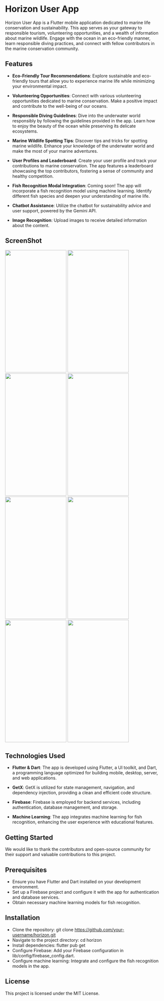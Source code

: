 
# Horizon User App

Horizon User App is a Flutter mobile application dedicated to marine life conservation and sustainability. This app serves as your gateway to responsible tourism, volunteering opportunities, and a wealth of information about marine wildlife. Engage with the ocean in an eco-friendly manner, learn responsible diving practices, and connect with fellow contributors in the marine conservation community.


## Features

- **Eco-Friendly Tour Recommendations**: Explore sustainable and eco-friendly tours that allow you to experience marine life while minimizing your environmental impact.

- **Volunteering Opportunities**: Connect with various volunteering opportunities dedicated to marine conservation. Make a positive impact and contribute to the well-being of our oceans.

- **Responsible Diving Guidelines**: Dive into the underwater world responsibly by following the guidelines provided in the app. Learn how to enjoy the beauty of the ocean while preserving its delicate ecosystems.

- **Marine Wildlife Spotting Tips**: Discover tips and tricks for spotting marine wildlife. Enhance your knowledge of the underwater world and make the most of your marine adventures.

- **User Profiles and Leaderboard**: Create your user profile and track your contributions to marine conservation. The app features a leaderboard showcasing the top contributors, fostering a sense of community and healthy competition.

- **Fish Recognition Modal Integration**: Coming soon! The app will incorporate a fish recognition model using machine learning. Identify different fish species and deepen your understanding of marine life.

-  **Chatbot Assistance**: Utilize the chatbot for sustainability advice and user support, powered by the Gemini API.
 
- **Image Recognition**: Upload images to receive detailed information about the content.

## ScreenShot

<img src="https://github.com/Pankaj0405/Horizon/assets/91046820/ba97773a-512a-40c2-9242-fc36e6b59ea8" height="400" width="200">
<img src="https://github.com/Pankaj0405/Horizon/assets/91046820/5ea46107-e55b-4c7c-bb18-d67822b180cc" height="400" width="200">
<img src="https://github.com/Pankaj0405/Horizon/assets/91046820/d397c69b-126d-465b-8527-9551e91075bb" height="400" width="200">
<img src="https://github.com/Pankaj0405/Horizon/assets/91046820/3d18e6bd-be11-469a-a940-4e6c8e8d6639" height="400" width="200">
<img src="https://github.com/Pankaj0405/Horizon/assets/91046820/63e3443f-d7ca-4bb4-8361-9ca56719de78" height="400" width="200">
<img src="https://github.com/Pankaj0405/Horizon/assets/91046820/81923392-3c98-49ed-a3df-2754630cc521" height="400" width="200">
<img src="https://github.com/Pankaj0405/Horizon/assets/91046820/56206ecb-dc21-404c-bd71-4085ee56bddc" height="400" width="200">
<img src="https://github.com/Pankaj0405/Horizon/assets/91046820/f8f23b43-9d71-4cee-a685-58ba54f11410" height="400" width="200">


## Technologies Used

- **Flutter & Dart**: The app is developed using Flutter, a UI toolkit, and Dart, a programming language optimized for building mobile, desktop, server, and web applications.

- **GetX**: GetX is utilized for state management, navigation, and dependency injection, providing a clean and efficient code structure.

- **Firebase**: Firebase is employed for backend services, including authentication, database management, and storage.

- **Machine Learning**: The app integrates machine learning for fish recognition, enhancing the user experience with educational features.



## Getting Started

We would like to thank the contributors and open-source community for their support and valuable contributions to this project.
## Prerequisites

- Ensure you have Flutter and Dart installed on your development environment.
- Set up a Firebase project and configure it with the app for authentication and database services.
- Obtain necessary machine learning models for fish recognition.

## Installation

- Clone the repository: git clone https://github.com/your-username/horizon.git
- Navigate to the project directory: cd horizon
- Install dependencies: flutter pub get
- Configure Firebase: Add your Firebase configuration in lib/config/firebase_config.dart.
- Configure machine learning: Integrate and configure the fish recognition models in the app.
## License

This project is licensed under the MIT License.

